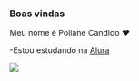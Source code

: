 ### Boas vindas

Meu nome é Poliane Candido ❤

-Estou estudando na [Alura](https://www.alura.com.br)

![](https://media1.tenor.com/m/yBq7aeVxWq8AAAAC/sofia-the-first-princess-sofia.gif)
